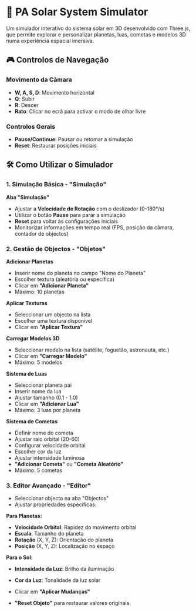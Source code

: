 # 🌌 PA Solar System Simulator

Um simulador interativo do sistema solar em 3D desenvolvido com Three.js, que permite explorar e personalizar planetas, luas, cometas e modelos 3D numa experiência espacial imersiva.

## 🎮 Controlos de Navegação

### Movimento da Câmara
- **W, A, S, D**: Movimento horizontal
- **Q**: Subir
- **R**: Descer
- **Rato**: Clicar no ecrã para activar o modo de olhar livre

### Controlos Gerais
- **Pause/Continue**: Pausar ou retomar a simulação
- **Reset**: Restaurar posições iniciais

## 🛠️ Como Utilizar o Simulador

### 1. Simulação Básica - "Simulação"

**Aba "Simulação"**
- Ajustar a **Velocidade de Rotação** com o deslizador (0-180°/s)
- Utilizar o botão **Pause** para parar a simulação
- **Reset** para voltar às configurações iniciais
- Monitorizar informações em tempo real (FPS, posição da câmara, contador de objectos)

### 2. Gestão de Objectos - "Objetos"

**Adicionar Planetas**
- Inserir nome do planeta no campo "Nome do Planeta"
- Escolher textura (aleatória ou específica)
- Clicar em **"Adicionar Planeta"**
- Máximo: 10 planetas

**Aplicar Texturas**
- Seleccionar um objecto na lista
- Escolher uma textura disponível
- Clicar em **"Aplicar Textura"**

**Carregar Modelos 3D**
- Seleccionar modelo na lista (satélite, foguetão, astronauta, etc.)
- Clicar em **"Carregar Modelo"**
- Máximo: 5 modelos

**Sistema de Luas**
- Seleccionar planeta pai
- Inserir nome da lua
- Ajustar tamanho (0.1 - 1.0)
- Clicar em **"Adicionar Lua"**
- Máximo: 3 luas por planeta

**Sistema de Cometas**
- Definir nome do cometa
- Ajustar raio orbital (20-60)
- Configurar velocidade orbital
- Escolher cor da luz
- Ajustar intensidade luminosa
- **"Adicionar Cometa"** ou **"Cometa Aleatório"**
- Máximo: 5 cometas

### 3. Editor Avançado - "Editor"

- Seleccionar objecto na aba "Objectos"
- Ajustar propriedades específicas:

**Para Planetas:**
- **Velocidade Orbital**: Rapidez do movimento orbital
- **Escala**: Tamanho do planeta
- **Rotação** (X, Y, Z): Orientação do planeta
- **Posição** (X, Y, Z): Localização no espaço

**Para o Sol:**
- **Intensidade da Luz**: Brilho da iluminação
- **Cor da Luz**: Tonalidade da luz solar

- Clicar em **"Aplicar Mudanças"**
- **"Reset Objeto"** para restaurar valores originais
